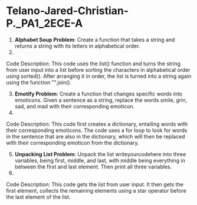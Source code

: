 # Telano-Jared-Christian-P._PA1_2ECE-A 

1. **Alphabet Soup Problem**: Create a function that takes a string and returns a string with its letters in alphabetical order.
2. 
Code Description: This code uses the list() function and turns the string from user input into a list before sorting the characters in alphabetical order using sorted(). After arranging it in order, the list is turned into a string again using the function "".join(). 


3. **Emotify Problem**: Create a function that changes specific words into emoticons. Given a sentence as a string, replace the words smile, grin, sad, and mad with their corresponding emoticon.
4. 
Code Description: This code first creates a dictionary, entailing words with their corresponding emoticons. The code uses a for loop to look for words in the sentence that are also in the dictionary, which will then be replaced with their corresponding emoticon from the dictionary. 


5. **Unpacking List Problem**: Unpack the list writeyourcodehere into three variables, being first, middle, and last, with middle being everything in between the first and last element. Then print all three variables.
6. 
Code Description: This code gets the list from user input. It then gets the first element, collects the remaining elements using a star operator before the last element of the list. 


   

